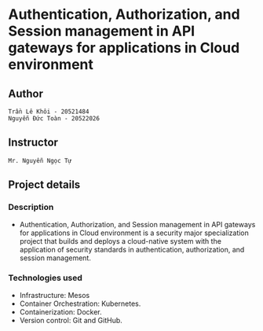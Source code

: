# Authentication, Authorization, and Session management in API gateways for applications in Cloud environment
## Author
    Trần Lê Khôi - 20521484
    Nguyễn Đức Toàn - 20522026
## Instructor
    Mr. Nguyễn Ngọc Tự
## Project details
### Description
- Authentication, Authorization, and Session management in API gateways for applications in Cloud environment is a security major specialization project that builds and deploys a cloud-native system with the application of security standards in authentication, authorization, and session management.

### Technologies used
- Infrastructure: Mesos
- Container Orchestration: Kubernetes. 
- Containerization: Docker.
- Version control: Git and GitHub.
